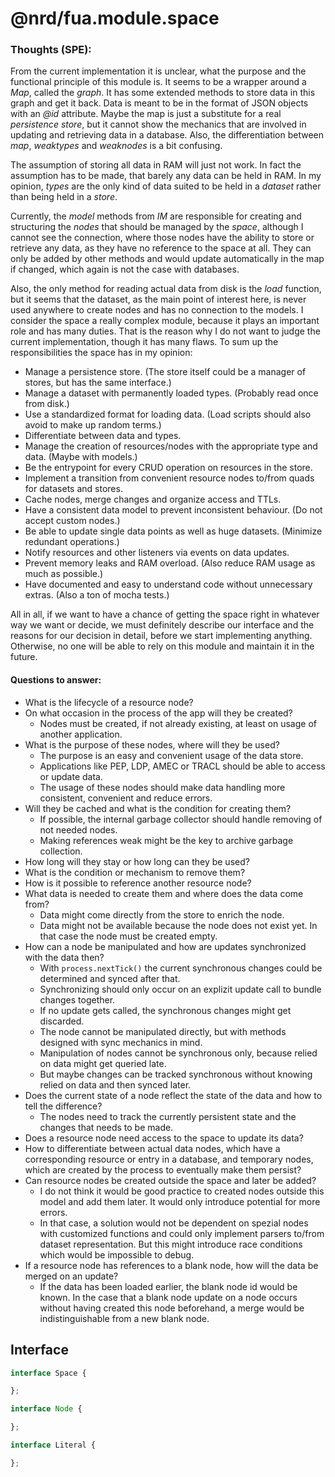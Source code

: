 # @nrd/fua.module.space

### Thoughts (SPE):

From the current implementation it is unclear, what the purpose and the functional principle of this module is. It seems
to be a wrapper around a _Map_, called the _graph_. It has some extended methods to store data in this graph and get it
back. Data is meant to be in the format of JSON objects with an _@id_ attribute. Maybe the map is just a substitute for
a real _persistence store_, but it cannot show the mechanics that are involved in updating and retrieving data in a
database. Also, the differentiation between _map_, _weaktypes_ and _weaknodes_ is a bit confusing.

The assumption of storing all data in RAM will just not work. In fact the assumption has to be made, that barely any
data can be held in RAM. In my opinion, _types_ are the only kind of data suited to be held in a _dataset_
rather than being held in a _store_.

Currently, the _model_ methods from _IM_ are responsible for creating and structuring the _nodes_ that should be managed
by the _space_, although I cannot see the connection, where those nodes have the ability to store or retrieve any data,
as they have no reference to the space at all. They can only be added by other methods and would update automatically in
the map if changed, which again is not the case with databases.

Also, the only method for reading actual data from disk is the _load_ function, but it seems that the dataset, as the
main point of interest here, is never used anywhere to create nodes and has no connection to the models. I consider the
space a really complex module, because it plays an important role and has many duties. That is the reason why I do not
want to judge the current implementation, though it has many flaws. To sum up the responsibilities the space has in my
opinion:

- Manage a persistence store. (The store itself could be a manager of stores, but has the same interface.)
- Manage a dataset with permanently loaded types. (Probably read once from disk.)
- Use a standardized format for loading data. (Load scripts should also avoid to make up random terms.)
- Differentiate between data and types.
- Manage the creation of resources/nodes with the appropriate type and data. (Maybe with models.)
- Be the entrypoint for every CRUD operation on resources in the store.
- Implement a transition from convenient resource nodes to/from quads for datasets and stores.
- Cache nodes, merge changes and organize access and TTLs.
- Have a consistent data model to prevent inconsistent behaviour. (Do not accept custom nodes.)
- Be able to update single data points as well as huge datasets. (Minimize redundant operations.)
- Notify resources and other listeners via events on data updates.
- Prevent memory leaks and RAM overload. (Also reduce RAM usage as much as possible.)
- Have documented and easy to understand code without unnecessary extras. (Also a ton of mocha tests.)

All in all, if we want to have a chance of getting the space right in whatever way we want or decide, we must definitely
describe our interface and the reasons for our decision in detail, before we start implementing anything. Otherwise, no
one will be able to rely on this module and maintain it in the future.

#### Questions to answer:

- What is the lifecycle of a resource node?
- On what occasion in the process of the app will they be created?
    - Nodes must be created, if not already existing, at least on usage of another application.
- What is the purpose of these nodes, where will they be used?
    - The purpose is an easy and convenient usage of the data store.
    - Applications like PEP, LDP, AMEC or TRACL should be able to access or update data.
    - The usage of these nodes should make data handling more consistent, convenient and reduce errors.
- Will they be cached and what is the condition for creating them?
    - If possible, the internal garbage collector should handle removing of not needed nodes.
    - Making references weak might be the key to archive garbage collection.
- How long will they stay or how long can they be used?
- What is the condition or mechanism to remove them?
- How is it possible to reference another resource node?
- What data is needed to create them and where does the data come from?
    - Data might come directly from the store to enrich the node.
    - Data might not be available because the node does not exist yet. In that case the node must be created empty.
- How can a node be manipulated and how are updates synchronized with the data then?
    - With `process.nextTick()` the current synchronous changes could be determined and synced after that.
    - Synchronizing should only occur on an explizit update call to bundle changes together.
    - If no update gets called, the synchronous changes might get discarded.
    - The node cannot be manipulated directly, but with methods designed with sync mechanics in mind.
    - Manipulation of nodes cannot be synchronous only, because relied on data might get queried late.
    - But maybe changes can be tracked synchronous without knowing relied on data and then synced later.
- Does the current state of a node reflect the state of the data and how to tell the difference?
    - The nodes need to track the currently persistent state and the changes that needs to be made.
- Does a resource node need access to the space to update its data?
- How to differentiate between actual data nodes, which have a corresponding resource or entry in a database, and
  temporary nodes, which are created by the process to eventually make them persist?
- Can resource nodes be created outside the space and later be added?
    - I do not think it would be good practice to created nodes outside this model and add them later. It would only
      introduce potential for more errors.
    - In that case, a solution would not be dependent on spezial nodes with customized functions and could only
      implement parsers to/from dataset representation. But this might introduce race conditions which would be
      impossible to debug.
- If a resource node has references to a blank node, how will the data be merged on an update?
    - If the data has been loaded earlier, the blank node id would be known. In the case that a blank node update on a
      node occurs without having created this node beforehand, a merge would be indistinguishable from a new blank node.

## Interface

```ts
interface Space {

};

interface Node {

};

interface Literal {

};
```
